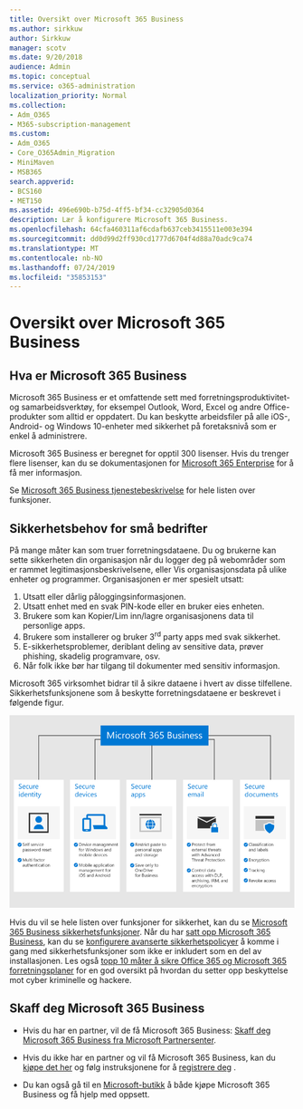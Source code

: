 ```yaml
---
title: Oversikt over Microsoft 365 Business
ms.author: sirkkuw
author: Sirkkuw
manager: scotv
ms.date: 9/20/2018
audience: Admin
ms.topic: conceptual
ms.service: o365-administration
localization_priority: Normal
ms.collection:
- Adm_O365
- M365-subscription-management
ms.custom:
- Adm_O365
- Core_O365Admin_Migration
- MiniMaven
- MSB365
search.appverid:
- BCS160
- MET150
ms.assetid: 496e690b-b75d-4ff5-bf34-cc32905d0364
description: Lær å konfigurere Microsoft 365 Business.
ms.openlocfilehash: 64cfa460311af6cdafb637ceb3415511e003e394
ms.sourcegitcommit: dd0d99d2ff930cd1777d6704f4d88a70adc9ca74
ms.translationtype: MT
ms.contentlocale: nb-NO
ms.lasthandoff: 07/24/2019
ms.locfileid: "35853153"
---
```

# <a name="overview-of-microsoft-365-business"></a>Oversikt over Microsoft 365 Business

## <a name="what-is-microsoft-365-business"></a>Hva er Microsoft 365 Business

Microsoft 365 Business er et omfattende sett med forretningsproduktivitet- og samarbeidsverktøy, for eksempel Outlook, Word, Excel og andre Office-produkter som alltid er oppdatert. Du kan beskytte arbeidsfiler på alle iOS-, Android- og Windows 10-enheter med sikkerhet på foretaksnivå som er enkel å administrere.
  
Microsoft 365 Business er beregnet for opptil 300 lisenser. Hvis du trenger flere lisenser, kan du se dokumentasjonen for [Microsoft 365 Enterprise](https://go.microsoft.com/fwlink/p/?linkid=860986) for å få mer informasjon.

Se [Microsoft 365 Business tjenestebeskrivelse](https://docs.microsoft.com/office365/servicedescriptions/microsoft-365-service-descriptions/microsoft-365-business-service-description) for hele listen over funksjoner.
  
## <a name="small-business-security-needs"></a>Sikkerhetsbehov for små bedrifter

På mange måter kan som truer forretningsdataene. Du og brukerne kan sette sikkerheten din organisasjon når du logger deg på webområder som er rammet legitimasjonsbeskrivelsene, eller Vis organisasjonsdata på ulike enheter og programmer. Organisasjonen er mer spesielt utsatt:

1. Utsatt eller dårlig påloggingsinformasjonen.
2. Utsatt enhet med en svak PIN-kode eller en bruker eies enheten.
3. Brukere som kan Kopier/Lim inn/lagre organisasjonens data til personlige apps.
4. Brukere som installerer og bruker 3<sup>rd</sup> party apps med svak sikkerhet.
5. E-sikkerhetsproblemer, deriblant deling av sensitive data, prøver phishing, skadelig programvare, osv.
6. Når folk ikke bør har tilgang til dokumenter med sensitiv informasjon.

Microsoft 365 virksomhet bidrar til å sikre dataene i hvert av disse tilfellene. Sikkerhetsfunksjonene som å beskytte forretningsdataene er beskrevet i følgende figur.

![Figur som viser hvordan M365B beskytter din virksomhet.](media/m365businessvalueadd.png)

Hvis du vil se hele listen over funksjoner for sikkerhet, kan du se [Microsoft 365 Business sikkerhetsfunksjoner](security-features.md). Når du har [satt opp Microsoft 365 Business](set-up.md), kan du se [konfigurere avanserte sikkerhetspolicyer](set-up-advanced-security.md) å komme i gang med sikkerhetsfunksjoner som ikke er inkludert som en del av installasjonen. Les også [topp 10 måter å sikre Office 365 og Microsoft 365 forretningsplaner](https://docs.microsoft.com/office365/admin/security-and-compliance/secure-your-business-data) for en god oversikt på hvordan du setter opp beskyttelse mot cyber kriminelle og hackere.

## <a name="get-microsoft-365-business"></a>Skaff deg Microsoft 365 Business

- Hvis du har en partner, vil de få Microsoft 365 Business: [Skaff deg Microsoft 365 Business fra Microsoft Partnersenter](get-microsoft-365-business.md#get-microsoft-365-business-from-microsoft-partner-center).

- Hvis du ikke har en partner og vil få Microsoft 365 Business, kan du [kjøpe det her](https://www.microsoft.com/microsoft-365/business) og følg instruksjonene for å [registrere deg](sign-up.md) .

- Du kan også gå til en [Microsoft-butikk](https://www.microsoft.com/en-us/store/locations/find-a-store?icid=en-us_UF_FAS) å både kjøpe Microsoft 365 Business og få hjelp med oppsett.
